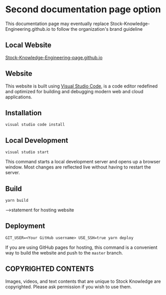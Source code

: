 # Second documentation page option 
This documentation page may eventually replace Stock-Knowledge-Engineering.github.io to follow the organization's brand guideline

## Local Website
[Stock-Knowledge-Engineering-page.github.io](https://jherminio.github.io/Stock-Knowledge-Engineering-Page/Home.html) 


## Website
This website is built using [Visual Studio Code](https://code.visualstudio.com/),
is a code editor redefined and optimized for building and debugging modern web and cloud applications.

## Installation
```console
visual studio code install
``` 

## Local Development
```console
visual studio start
``` 
This command starts a local development server and opens up a browser window. Most changes are reflected live without having to restart the server.

## Build
```console
yarn build
``` 
-->statement for hosting website

## Deployment
```console
GIT_USER=<Your GitHub username> USE_SSH=true yarn deploy
```

If you are using GitHub pages for hosting, this command is a convenient way to build the website and push to the `master` branch.

## COPYRIGHTED CONTENTS
Images, videos, and text contents that are unique to Stock Knowledge are copyrighted. Please ask permission if you wish to use them.

